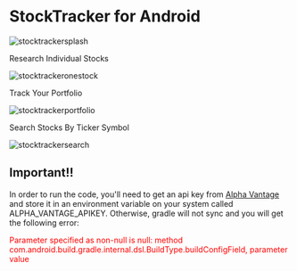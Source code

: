 StockTracker for Android
========================

![stocktrackersplash](https://user-images.githubusercontent.com/30201754/35749012-17863d74-081e-11e8-8f3c-85878e5b2984.png)

Research Individual Stocks

![stocktrackeronestock](https://user-images.githubusercontent.com/30201754/35749027-27c10a3e-081e-11e8-8597-3e1ec19549fa.png)

Track Your Portfolio

![stocktrackerportfolio](https://user-images.githubusercontent.com/30201754/35749048-3d6280f2-081e-11e8-87bd-e75ced2bab2b.png)

Search Stocks By Ticker Symbol

![stocktrackersearch](https://user-images.githubusercontent.com/30201754/35749062-4b8482f2-081e-11e8-95a3-f9142ec03023.png)

## Important!!

In order to run the code, you'll need to get an api key from [Alpha Vantage](https://www.alphavantage.co/) and store it in an environment variable on your system called ALPHA_VANTAGE_APIKEY. Otherwise, gradle will not sync and you will get the following error:

<span style="color:red">
Parameter specified as non-null is null: method com.android.build.gradle.internal.dsl.BuildType.buildConfigField, parameter value
</span>